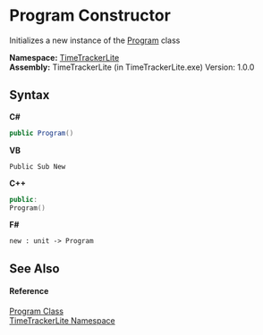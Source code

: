# Program Constructor 
 

Initializes a new instance of the <a href="cf419fe5-354c-d2ec-ddc8-0f86d01ad6f3">Program</a> class

**Namespace:**&nbsp;<a href="8c0126d1-b10d-7d5a-9e92-4885dee37eb2">TimeTrackerLite</a><br />**Assembly:**&nbsp;TimeTrackerLite (in TimeTrackerLite.exe) Version: 1.0.0

## Syntax

**C#**<br />
``` C#
public Program()
```

**VB**<br />
``` VB
Public Sub New
```

**C++**<br />
``` C++
public:
Program()
```

**F#**<br />
``` F#
new : unit -> Program
```


## See Also


#### Reference
<a href="cf419fe5-354c-d2ec-ddc8-0f86d01ad6f3">Program Class</a><br /><a href="8c0126d1-b10d-7d5a-9e92-4885dee37eb2">TimeTrackerLite Namespace</a><br />